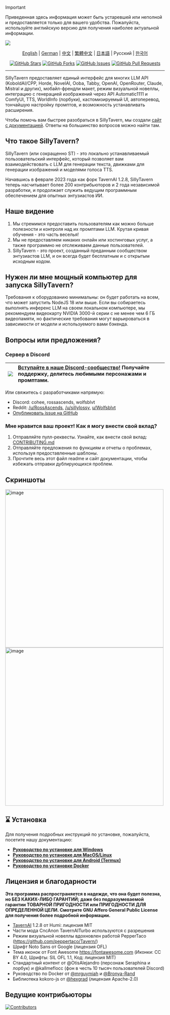 > [!IMPORTANT]  
> Приведенная здесь информация может быть устаревшей или неполной и предоставляется только для вашего удобства. Пожалуйста, используйте английскую версию для получения наиболее актуальной информации.

<a name="readme-top"></a>

![][cover]

<div align="center">

[English](readme.md) | [German](readme-de_de.md) | [中文](readme-zh_cn.md) | [繁體中文](readme-zh_tw.md) | [日本語](readme-ja_jp.md) | Русский | [한국어](readme-ko_kr.md)

[![GitHub Stars](https://img.shields.io/github/stars/SillyTavern/SillyTavern.svg)](https://github.com/SillyTavern/SillyTavern/stargazers)
[![GitHub Forks](https://img.shields.io/github/forks/SillyTavern/SillyTavern.svg)](https://github.com/SillyTavern/SillyTavern/forks)
[![GitHub Issues](https://img.shields.io/github/issues/SillyTavern/SillyTavern.svg)](https://github.com/SillyTavern/SillyTavern/issues)
[![GitHub Pull Requests](https://img.shields.io/github/issues-pr/SillyTavern/SillyTavern.svg)](https://github.com/SillyTavern/SillyTavern/pulls)

</div>

---

SillyTavern предоставляет единый интерфейс для многих LLM API (KoboldAI/CPP, Horde, NovelAI, Ooba, Tabby, OpenAI, OpenRouter, Claude, Mistral и других), мобайл-френдли макет, режим визуальной новеллы, интеграцию с генерацией изображений через API Automatic1111 и ComfyUI, TTS, WorldInfo (лорбуки), кастомизируемый UI, автоперевод, тончайшую настройку промптов, и возможность устанавливать расширения.

Чтобы помочь вам быстрее разобраться в SillyTavern, мы создали [сайт с документацией](https://docs.sillytavern.app/). Ответы на большинство вопросов можно найти там.

## Что такое SillyTavern?

SillyTavern (или сокращенно ST) - это локально устанавливаемый пользовательский интерфейс, который позволяет вам взаимодействовать с LLM для генерации текста, движками для генерации изображений и моделями голоса TTS.

Начавшись в феврале 2023 года как форк TavernAI 1.2.8, SillyTavern теперь насчитывает более 200 контрибьюторов и 2 года независимой разработки, и продолжает служить ведущим программным обеспечением для опытных энтузиастов ИИ.

## Наше видение

1. Мы стремимся предоставить пользователям как можно больше полезности и контроля над их промптами LLM. Крутая кривая обучения - это часть веселья!
2. Мы не предоставляем никаких онлайн или хостинговых услуг, а также программно не отслеживаем данные пользователей.
3. SillyTavern - это проект, созданный преданным сообществом энтузиастов LLM, и он всегда будет бесплатным и с открытым исходным кодом.

## Нужен ли мне мощный компьютер для запуска SillyTavern?

Требования к оборудованию минимальны: он будет работать на всем, что может запустить NodeJS 18 или выше. Если вы собираетесь выполнять инференс LLM на своем локальном компьютере, мы рекомендуем видеокарту NVIDIA 3000-й серии с не менее чем 6 ГБ видеопамяти, но фактические требования могут варьироваться в зависимости от модели и используемого вами бэкенда.

## Вопросы или предложения?

### Сервер в Discord

| [![][discord-shield-badge]][discord-link] | [Вступайте в наше Discord-сообщество!](https://discord.gg/sillytavern) Получайте поддержку, делитесь любимыми персонажами и промптами. |
| :---------------------------------------- | :----------------------------------------------------------------------------------------------------------------------------------- |

Или свяжитесь с разработчиками напрямую:

* Discord: cohee, rossascends, wolfsblvt
* Reddit: [/u/RossAscends](https://www.reddit.com/user/RossAscends/), [/u/sillylossy](https://www.reddit.com/user/sillylossy/), [u/Wolfsblvt](https://www.reddit.com/user/Wolfsblvt/)
* [Опубликовать issue на GitHub](https://github.com/SillyTavern/SillyTavern/issues)

### Мне нравится ваш проект! Как я могу внести свой вклад?

1. Отправляйте пулл-реквесты. Узнайте, как внести свой вклад: [CONTRIBUTING.md](../CONTRIBUTING.md)
2. Отправляйте предложения по функциям и отчеты о проблемах, используя предоставленные шаблоны.
3. Прочтите весь этот файл readme и сайт документации, чтобы избежать отправки дублирующихся проблем.

## Скриншоты

<img width="500" alt="image" src="https://github.com/user-attachments/assets/9b5f32f0-c3b3-4102-b3f5-0e9213c0f50f">
<img width="500" alt="image" src="https://github.com/user-attachments/assets/913fdbaa-7d33-42f1-ae2c-89dca41c53d1">

## ⌛ Установка

Для получения подробных инструкций по установке, пожалуйста, посетите нашу документацию:

* **[Руководство по установке для Windows](https://docs.sillytavern.app/installation/windows/)**
* **[Руководство по установке для MacOS/Linux](https://docs.sillytavern.app/installation/linuxmacos/)**
* **[Руководство по установке для Android (Termux)](https://docs.sillytavern.app/installation/android-(termux)/)**
* **[Руководство по установке Docker](https://docs.sillytavern.app/installation/docker/)**

## Лицензия и благодарности

**Эта программа распространяется в надежде, что она будет полезна, но БЕЗ КАКИХ-ЛИБО ГАРАНТИЙ; даже без подразумеваемой гарантии ТОВАРНОЙ ПРИГОДНОСТИ или ПРИГОДНОСТИ ДЛЯ ОПРЕДЕЛЕННОЙ ЦЕЛИ. Смотрите GNU Affero General Public License для получения более подробной информации.**

* [TavernAI](https://github.com/TavernAI/TavernAI) 1.2.8 от Humi: лицензия MIT
* Части мода CncAnon TavernAITurbo используются с разрешения
* Режим визуальной новеллы вдохновлен работой PepperTaco (<https://github.com/peppertaco/Tavern/>)
* Шрифт Noto Sans от Google (лицензия OFL)
* Тема иконок от Font Awesome <https://fontawesome.com> (Иконки: CC BY 4.0, Шрифты: SIL OFL 1.1, Код: лицензия MIT)
* Стандартный контент от @OtisAlejandro (персонаж Seraphina и лорбук) и @kallmeflocc (фон в честь 10 тысяч пользователей Discord)
* Руководство по Docker от [@mrguymiah](https://github.com/mrguymiah) и [@Bronya-Rand](https://github.com/Bronya-Rand)
* Библиотека kokoro-js от [@hexgrad](https://github.com/hexgrad) (лицензия Apache-2.0)

## Ведущие контрибьюторы

[![Contributors](https://contrib.rocks/image?repo=SillyTavern/SillyTavern)](https://github.com/SillyTavern/SillyTavern/graphs/contributors)

<!-- LINK GROUP -->
[cover]: https://github.com/user-attachments/assets/01a6ae9a-16aa-45f2-8bff-32b5dc587e44
[discord-link]: https://discord.gg/sillytavern
[discord-shield-badge]: https://img.shields.io/discord/1100685673633153084?color=5865F2&label=discord&labelColor=black&logo=discord&logoColor=white&style=for-the-badge

